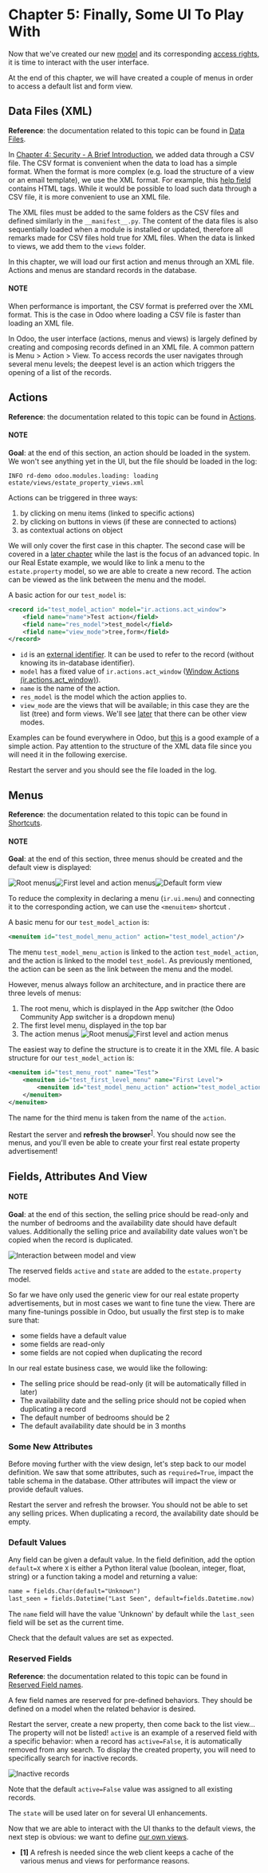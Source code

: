 # Chapter 5: Finally, Some UI To Play With

Now that we've created our new [model](03_basicmodel.md) and its
corresponding [access rights](04_securityintro.md), it is time to
interact with the user interface.

At the end of this chapter, we will have created a couple of menus in order to access a default list
and form view.

## Data Files (XML)

**Reference**: the documentation related to this topic can be found in
[Data Files](../../reference/backend/data.md#reference-data).

In [Chapter 4: Security - A Brief Introduction](04_securityintro.md), we added data through a CSV file. The CSV
format is convenient when the data to load has a simple format. When the format is more complex
(e.g. load the structure of a view or an email template), we use the XML format. For example,
this
[help field](https://github.com/odoo/odoo/blob/09c59012bf80d2ccbafe21c39e604d6cfda72924/addons/crm/views/crm_lost_reason_views.xml#L61-L69)
contains HTML tags. While it would be possible to load such data through a CSV file, it is more
convenient to use an XML file.

The XML files must be added to the same folders as the CSV files and defined similarly in the
`__manifest__.py`. The content of the data files is also sequentially loaded when a module is installed or
updated, therefore all remarks made for CSV files hold true for XML files.
When the data is linked to views, we add them to the `views` folder.

In this chapter, we will load our first action and menus through an XML file. Actions and menus are
standard records in the database.

#### NOTE
When performance is important, the CSV format is preferred over the XML format. This is the case in Odoo
where loading a CSV file is faster than loading an XML file.

In Odoo, the user interface (actions, menus and views) is largely defined by creating
and composing records defined in an XML file. A common pattern is Menu > Action > View.
To access records the user navigates through several menu levels; the deepest level is an
action which triggers the opening of a list of the records.

## Actions

**Reference**: the documentation related to this topic can be found in
[Actions](../../reference/backend/actions.md).

#### NOTE
**Goal**: at the end of this section, an action should be loaded in the system. We won't see
anything yet in the UI, but the file should be loaded in the log:

```text
INFO rd-demo odoo.modules.loading: loading estate/views/estate_property_views.xml
```

Actions can be triggered in three ways:

1. by clicking on menu items (linked to specific actions)
2. by clicking on buttons in views (if these are connected to actions)
3. as contextual actions on object

We will only cover the first case in this chapter. The second case will be covered in a
[later chapter](09_actions.md) while the last is the focus of an
advanced topic. In our Real Estate example, we would like to link a menu to the `estate.property`
model, so we are able to create a new record. The action can be viewed as the link between the menu
and the model.

A basic action for our `test_model` is:

```xml
<record id="test_model_action" model="ir.actions.act_window">
    <field name="name">Test action</field>
    <field name="res_model">test_model</field>
    <field name="view_mode">tree,form</field>
</record>
```

- `id` is an [external identifier](../../glossary.md#term-external-identifier). It can be used to refer to the record
  (without knowing its in-database identifier).
- `model` has a fixed value of `ir.actions.act_window` ([Window Actions (ir.actions.act_window)](../../reference/backend/actions.md#reference-actions-window)).
- `name` is the name of the action.
- `res_model` is the model which the action applies to.
- `view_mode` are the views that will be available; in this case they are the list (tree) and form views.
  We'll see [later](14_qwebintro.md) that there can be other view modes.

Examples can be found everywhere in Odoo, but
[this](https://github.com/odoo/odoo/blob/09c59012bf80d2ccbafe21c39e604d6cfda72924/addons/crm/views/crm_lost_reason_views.xml#L57-L70)
is a good example of a simple action. Pay attention to the structure of the XML data file since you will
need it in the following exercise.

Restart the server and you should see the file loaded in the log.

## Menus

**Reference**: the documentation related to this topic can be found in
[Shortcuts](../../reference/backend/data.md#reference-data-shortcuts).

#### NOTE
**Goal**: at the end of this section, three menus should be created and the default view is
displayed:

![Root menus](05_firstui/estate_menu_root.png)![First level and action menus](05_firstui/estate_menu_action.png)![Default form view](05_firstui/estate_form_default.png)

To reduce the complexity in declaring a menu (`ir.ui.menu`) and connecting it to the corresponding action,
we can use the `<menuitem>` shortcut .

A basic menu for our `test_model_action` is:

```xml
<menuitem id="test_model_menu_action" action="test_model_action"/>
```

The menu `test_model_menu_action` is linked to the action `test_model_action`, and the action
is linked to the model `test_model`. As previously mentioned, the action can be seen as the link
between the menu and the model.

However, menus always follow an architecture, and in practice there are three levels of menus:

1. The root menu, which is displayed in the App switcher (the Odoo Community App switcher is a
   dropdown menu)
2. The first level menu, displayed in the top bar
3. The action menus
   ![Root menus](05_firstui/menu_01.png)![First level and action menus](05_firstui/menu_02.png)

The easiest way to define the structure is to create it in the XML file. A basic
structure for our `test_model_action` is:

```xml
<menuitem id="test_menu_root" name="Test">
    <menuitem id="test_first_level_menu" name="First Level">
        <menuitem id="test_model_menu_action" action="test_model_action"/>
    </menuitem>
</menuitem>
```

The name for the third menu is taken from the name of the `action`.

Restart the server and **refresh the browser**<sup>[1](#refresh)</sup>. You should now see the menus,
and you'll even be able to create your first real estate property advertisement!

## Fields, Attributes And View

#### NOTE
**Goal**: at the end of this section, the selling price should be read-only and the number
of bedrooms and the availability date should have default values. Additionally the selling price
and availability date values won't be copied when the record is duplicated.

![Interaction between model and view](05_firstui/attribute_and_default.gif)

The reserved fields `active` and `state` are added to the `estate.property` model.

So far we have only used the generic view for our real estate property advertisements, but
in most cases we want to fine tune the view. There are many fine-tunings possible in Odoo, but
usually the first step is to make sure that:

- some fields have a default value
- some fields are read-only
- some fields are not copied when duplicating the record

In our real estate business case, we would like the following:

- The selling price should be read-only (it will be automatically filled in later)
- The availability date and the selling price should not be copied when duplicating a record
- The default number of bedrooms should be 2
- The default availability date should be in 3 months

### Some New Attributes

Before moving further with the view design, let's step back to our model definition. We saw that some
attributes, such as `required=True`, impact the table schema in the database. Other attributes
will impact the view or provide default values.

Restart the server and refresh the browser. You should not be able to set any selling prices. When
duplicating a record, the availability date should be empty.

### Default Values

Any field can be given a default value. In the field definition, add the option
`default=X` where `X` is either a Python literal value (boolean, integer,
float, string) or a function taking a model and returning a value:

```default
name = fields.Char(default="Unknown")
last_seen = fields.Datetime("Last Seen", default=fields.Datetime.now)
```

The `name` field will have the value 'Unknown' by default while the `last_seen` field will be
set as the current time.

Check that the default values are set as expected.

### Reserved Fields

**Reference**: the documentation related to this topic can be found in
[Reserved Field names](../../reference/backend/orm.md#reference-orm-fields-reserved).

A few field names are reserved for pre-defined behaviors. They should be defined on a
model when the related behavior is desired.

Restart the server, create a new property, then come back to the list view... The property will
not be listed! `active` is an example of a reserved field with a specific behavior: when
a record has `active=False`, it is automatically removed from any search. To display the
created property, you will need to specifically search for inactive records.

![Inactive records](05_firstui/inactive.gif)

Note that the default `active=False` value was assigned to all existing records.

The `state` will be used later on for several UI enhancements.

Now that we are able to interact with the UI thanks to the default views, the next step is
obvious: we want to define [our own views](06_basicviews.md).

* <a id='refresh'>**[1]**</a> A refresh is needed since the web client keeps a cache of the various menus and views for performance reasons.
